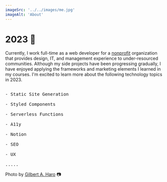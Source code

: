 ```yaml
---
imageSrc: '../../images/me.jpg'
imageAlt: 'About'
---
```


# 2023 🎢

Currently, I work full-time as a web developer for a <a href="https://my-bizznest-app.netlify.app/" target="_blank" rel="nofollow noopener noreferrer" alt="Digital NEST creates sustainable and scalable technology learning centers for Latinx youth to provide the skills, network, and resources to foster economic equality." aria-label="External Link"><u>nonprofit</u></a> organization that provides design, IT, and management experience to under-resourced communities. Although my side projects have been progressing gradually, I have enjoyed applying the frameworks and marketing elements I learned in my courses. I'm excited to learn more about the following technology topics in 2023.

<pre>

- Static Site Generation

- Styled Components

- Serverless Functions

- A11y

- Notion

- SEO

- UX

.....
</pre>

Photo by <a href="https://ghphoto.netlify.app/" target="_blank" rel="nofollow noopener noreferrer" aria-label="External Link"><u>Gilbert A. Haro</u></a> 📷
